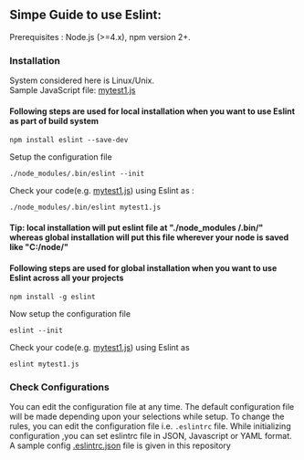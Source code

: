 ## Simpe Guide to use Eslint:
Prerequisites :  Node.js (>=4.x), npm version 2+.
### Installation
System considered here is Linux/Unix.<br/>
Sample JavaScript file: [mytest1.js](mytest1.js)<br/>

#### Following steps are used for local installation when you want to use Eslint as part of build system
```
npm install eslint --save-dev
```
Setup the configuration file 
```
./node_modules/.bin/eslint --init
```
Check your code(e.g. [mytest1.js](mytest1.js)) using Eslint as : 
```
./node_modules/.bin/eslint mytest1.js
```
#### Tip: local installation will put eslint file at "./node_modules /.bin/" whereas global installation will put this file wherever your node is saved like "C:/node/"
#### Following steps are used for global installation when you want to use Eslint across all your projects
```
npm install -g eslint
```
Now setup the configuration file
```
eslint --init
```
Check your code(e.g. [mytest1.js](mytest1.js)) using Eslint as 
```
eslint mytest1.js
```

### Check Configurations
You can edit the configuration file at any time. The default configuration file will be made depending upon your selections while setup.
To change the rules, you can edit the configuration file i.e. `.eslintrc` file. While initializing configuration ,you can set eslintrc file in JSON, Javascript or YAML format. A sample config [.eslintrc.json](.eslintrc.json) file is given in this repository
